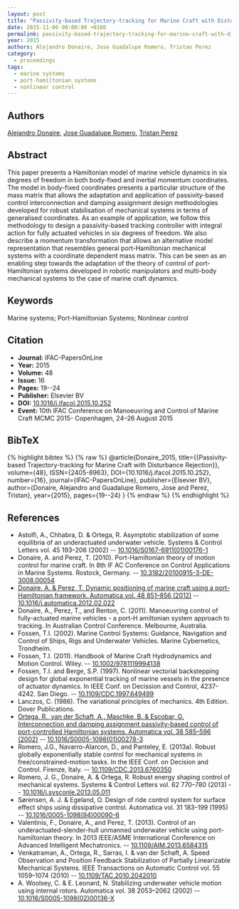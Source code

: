 ```yaml
---
layout: post
title: "Passivity-based Trajectory-tracking for Marine Craft with Disturbance Rejection"
date: 2015-11-06 00:00:00 +0100
permalink: passivity-based-trajectory-tracking-for-marine-craft-with-disturbance-rejection
year: 2015
authors: Alejandro Donaire, Jose Guadalupe Romero, Tristan Perez
category:
  - proceedings
tags:
  - marine systems
  - port-hamiltonian systems
  - nonlinear control
---
```

 
## Authors
[Alejandro Donaire](authors/alejandro_donaire), [Jose Guadalupe Romero](authors/jose_guadalupe_romero), [Tristan Perez](authors/tristan_perez)
 
## Abstract
This paper presents a Hamiltonian model of marine vehicle dynamics in six degrees of freedom in both body-fixed and inertial momentum coordinates. The model in body-fixed coordinates presents a particular structure of the mass matrix that allows the adaptation and application of passivity-based control interconnection and damping assignment design methodologies developed for robust stabilisation of mechanical systems in terms of generalised coordinates. As an example of application, we follow this methodology to design a passivity-based tracking controller with integral action for fully actuated vehicles in six degrees of freedom. We also describe a momentum transformation that allows an alternative model representation that resembles general port-Hamiltonian mechanical systems with a coordinate dependent mass matrix. This can be seen as an enabling step towards the adaptation of the theory of control of port-Hamiltonian systems developed in robotic manipulators and multi-body mechanical systems to the case of marine craft dynamics.
 
## Keywords
Marine systems; Port-Hamiltonian Systems; Nonlinear control
 
## Citation
- **Journal:** IFAC-PapersOnLine
- **Year:** 2015
- **Volume:** 48
- **Issue:** 16
- **Pages:** 19--24
- **Publisher:** Elsevier BV
- **DOI:** [10.1016/j.ifacol.2015.10.252](https://doi.org/10.1016/j.ifacol.2015.10.252)
- **Event:** 10th IFAC Conference on Manoeuvring and Control of Marine Craft MCMC 2015- Copenhagen, 24–26 August 2015
 
## BibTeX
{% highlight bibtex %}
{% raw %}
@article{Donaire_2015,
  title={{Passivity-based Trajectory-tracking for Marine Craft with Disturbance Rejection}},
  volume={48},
  ISSN={2405-8963},
  DOI={10.1016/j.ifacol.2015.10.252},
  number={16},
  journal={IFAC-PapersOnLine},
  publisher={Elsevier BV},
  author={Donaire, Alejandro and Guadalupe Romero, Jose and Perez, Tristan},
  year={2015},
  pages={19--24}
}
{% endraw %}
{% endhighlight %}
 
## References
- Astolfi, A., Chhabra, D. & Ortega, R. Asymptotic stabilization of some equilibria of an underactuated underwater vehicle. Systems &amp; Control Letters vol. 45 193–206 (2002) -- [10.1016/S0167-6911(01)00176-1](https://doi.org/10.1016/S0167-6911(01)00176-1)
- Donaire, A. and Perez, T. (2010). Port-Hamiltonian theory of motion control for marine craft. In 8th IF AC Conference on Control Applications in Marine Systems. Rostock, Germany. -- [10.3182/20100915-3-DE-3008.00054](https://doi.org/10.3182/20100915-3-DE-3008.00054)
- [Donaire, A. & Perez, T. Dynamic positioning of marine craft using a port-Hamiltonian framework. Automatica vol. 48 851–856 (2012)](dynamic-positioning-of-marine-craft-using-a-port-hamiltonian-framework) -- [10.1016/j.automatica.2012.02.022](https://doi.org/10.1016/j.automatica.2012.02.022)
- Donaire, A., Perez, T., and Renton, C. (2011). Manoeuvring control of fully-actuated marine vehicles - a port-H amiltonian system approach to tracking. In Australian Control Conference. Melbourne, Australia.
- Fossen, T.I. (2002). Marine Control Systems: Guidance, Navigation and Control of Ships, Rigs and Underwater Vehicles. Marine Cybernetics, Trondheim.
- Fossen, T.I. (2011). Handbook of Marine Craft Hydrodynamics and Motion Control. Wiley. -- [10.1002/9781119994138](https://doi.org/10.1002/9781119994138)
- Fossen, T.I. and Berge, S.P. (1997). Nonlinear vectorial backstepping design for global exponential tracking of marine vessels in the presence of actuator dynamics. In IEEE Conf. on Decission and Control, 4237- 4242. San Diego. -- [10.1109/CDC.1997.649499](https://doi.org/10.1109/CDC.1997.649499)
- Lanczos, C. (1986). The variational principles of mechanics. 4th Edition. Dover Publications.
- [Ortega, R., van der Schaft, A., Maschke, B. & Escobar, G. Interconnection and damping assignment passivity-based control of port-controlled Hamiltonian systems. Automatica vol. 38 585–596 (2002)](interconnection-and-damping-assignment-passivity-based-control-of-port-controlled-hamiltonian-systems) -- [10.1016/S0005-1098(01)00278-3](https://doi.org/10.1016/S0005-1098(01)00278-3)
- Romero, J.G., Navarro-Alarcon, D., and Panteley, E. (2013a). Robust globally exponentially stable control for mechanical systems in free/constrained-motion tasks. In the IEEE Conf. on Decision and Control. Firenze, Italy. -- [10.1109/CDC.2013.6760350](https://doi.org/10.1109/CDC.2013.6760350)
- Romero, J. G., Donaire, A. & Ortega, R. Robust energy shaping control of mechanical systems. Systems &amp; Control Letters vol. 62 770–780 (2013) -- [10.1016/j.sysconle.2013.05.011](https://doi.org/10.1016/j.sysconle.2013.05.011)
- Sørensen, A. J. & Egeland, O. Design of ride control system for surface effect ships using dissipative control. Automatica vol. 31 183–199 (1995) -- [10.1016/0005-1098(94)00090-6](https://doi.org/10.1016/0005-1098(94)00090-6)
- Valentinis, F., Donaire, A., and Perez, T. (2013). Control of an underactuated-slender-hull unmanned underwater vehicle using port-hamiltonian theory. In 2013 IEEE/ASME International Conference on Advanced Intelligent Mechatronics. -- [10.1109/AIM.2013.6584315](https://doi.org/10.1109/AIM.2013.6584315)
- Venkatraman, A., Ortega, R., Sarras, I. & van der Schaft, A. Speed Observation and Position Feedback Stabilization of Partially Linearizable Mechanical Systems. IEEE Transactions on Automatic Control vol. 55 1059–1074 (2010) -- [10.1109/TAC.2010.2042010](https://doi.org/10.1109/TAC.2010.2042010)
- A. Woolsey, C. & E. Leonard, N. Stabilizing underwater vehicle motion using internal rotors. Automatica vol. 38 2053–2062 (2002) -- [10.1016/S0005-1098(02)00136-X](https://doi.org/10.1016/S0005-1098(02)00136-X)

